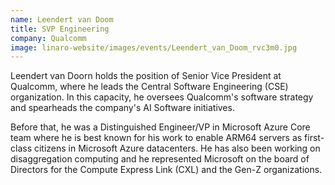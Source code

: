 ```yaml
---
name: Leendert van Doom
title: SVP Engineering
company: Qualcomm
image: linaro-website/images/events/Leendert_van_Doom_rvc3m0.jpg
---
```


Leendert van Doorn holds the position of Senior Vice President at Qualcomm, where he leads the Central Software Engineering (CSE) organization. In this capacity, he oversees Qualcomm's software strategy and spearheads the company's AI Software initiatives.

Before that, he was a Distinguished Engineer/VP in Microsoft Azure Core team where he is best known for his work to enable ARM64 servers as first-class citizens in Microsoft Azure
datacenters. He has also been working on disaggregation computing and he represented Microsoft on the board of Directors for the Compute Express Link (CXL) and the Gen-Z organizations.
